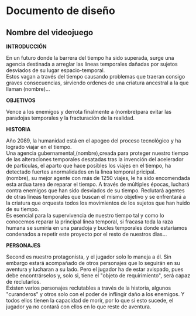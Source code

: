 # Documento de diseño

## Nombre del videojuego

**INTRODUCCIÓN**

En un futuro donde la barrera del tiempo ha sido superada, surge una agencia destinada a arreglar las lineas temporales dañadas
por sujetos desviados de su lugar espacio-temporal.\
Estos vagan a través del tiempo causando problemas que traeran consigo graves consecuencias, sirviendo ordenes de una criatura ancestral a la que llaman (nombre)...

**OBJETIVOS** 

Vence a los enemigos y derrota finalmente a (nombre)para evitar las paradojas temporales y la fracturación de la realidad.

**HISTORIA**

Año 2089, la humanidad está en el apogeo del proceso tecnológico y ha logrado viajar en el tiempo.\
Una agencia gubernamental,(nombre),creada para proteger nuestro tiempo de las alteraciones temporales desatadas tras la invención del acelerador de particulas, el aparto que hace posibles los viajes en el tiempo, ha detectado fuertes anormalidades en la linea temporal pricipal.\
(nombre), su mejor agente con más de 1250 viajes, le ha sido encomendada esta ardua tarea de reparar el tiempo. A través de múltiples épocas, luchará contra enemigos que han sido desviados de su tiempo. Reclutará agentes de otras lineas temporales que buscan el mismo objetivo y se enfrentará a la criatura que orquesta todos los movimientos de los sujetos que han huido de su tiempo.\
Es esencial para la supervivencia de nuestro tiempo tal y como lo conocemos reparar la principal linea temporal, si fracasa toda la raza humana se sumiría en una paradoja y bucles temporales donde estaríamos condenados a repetir este proyecto por el resto de nuestros dias...

**PERSONAJES**

Second es nuestro protagonista, y el jugador solo lo maneja a él. Sin embargo estará acompañado de otros personajes que lo seguirán en su aventura y lucharan a su lado. Pero el jugador ha de estar avispado, pues debe encontrárselos y, solo si, tiene el "objeto de requirimiento", será capaz de reclutarlos.\
Existen varios personajes reclutables a través de la historia, algunos "curanderos" y otros solo con el poder de inflingir daño a los enemigos. Y todos ellos tienen la capacidad de morir, por lo que si esto sucede, el jugador ya no contará con ellos en lo que reste de aventura. 






